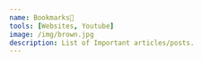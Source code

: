 ```yaml
---
name: Bookmarks💎
tools: [Websites, Youtube]
image: /img/brown.jpg
description: List of Important articles/posts.
---
```

